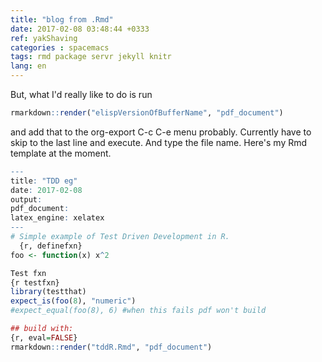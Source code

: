 ```yaml
---
title: "blog from .Rmd"
date: 2017-02-08 03:48:44 +0333
ref: yakShaving
categories : spacemacs
tags: rmd package servr jekyll knitr
lang: en
---
```

But, what I'd really like to do is 
run 
```r
rmarkdown::render("elispVersionOfBufferName", "pdf_document")
```
and add that to the org-export C-c C-e menu probably.
Currently have to skip to the last line and execute. 
And type the file name. 
Here's my Rmd template at the moment.

```r
---
title: "TDD eg"
date: 2017-02-08
output: 
pdf_document: 
latex_engine: xelatex
---
# Simple example of Test Driven Development in R.
  {r, definefxn}
foo <- function(x) x^2

Test fxn
{r testfxn}
library(testthat)
expect_is(foo(8), "numeric")
#expect_equal(foo(8), 6) #when this fails pdf won't build

## build with:
{r, eval=FALSE}
rmarkdown::render("tddR.Rmd", "pdf_document")

```
